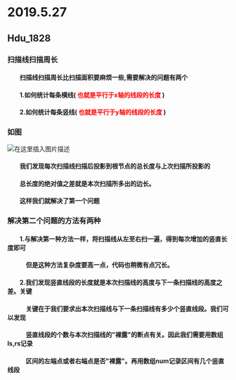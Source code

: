 # 2019.5.27
## Hdu_1828
### 扫描线扫描周长
#### &emsp;&emsp;扫描线扫描周长比扫描面积要麻烦一些,需要解决的问题有两个
#### &emsp;&emsp;1.如何统计每条横线(<font color =red> 也就是平行于x轴的线段的长度 </font>)
#### &emsp;&emsp;2.如何统计每条竖线(<font color =red> 也就是平行于y轴的线段的长度 </font>)
### 如图
![在这里插入图片描述](https://img-blog.csdnimg.cn/20190528160342966.png)

#### &emsp;&emsp;我们发现每次扫描线扫描后投影到根节点的总长度与上次扫描所投影的
#### &emsp;&emsp;总长度的绝对值之差就是本次扫描所多出的边长。
#### &emsp;&emsp;这样我们就解决了第一个问题
### 解决第二个问题的方法有两种
#### &emsp;&emsp;1.与解决第一种方法一样，将扫描线从左至右扫一遍，得到每次增加的竖直长度即可
#### &emsp;&emsp;&emsp;但是这种方法复杂度要高一点，代码也稍微有点冗长。
#### &emsp;&emsp;2.我们发现竖直线段的长度就是本次扫描线的高度与下一条扫描线的高度之差。关键
#### &emsp;&emsp;&emsp;关键在于我们要求出本次扫描线与下一条扫描线有多少个竖直线段。我们可以发现
#### &emsp;&emsp;&emsp;竖直线段的个数与本次扫描线的"裸露"的断点有关。因此我们需要用数组ls,rs记录
#### &emsp;&emsp;&emsp;区间的左端点或者右端点是否"裸露"。再用数组num记录区间有几个竖直线段